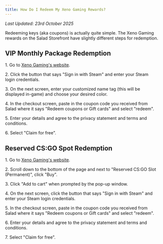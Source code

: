 ```yaml
---
title: How Do I Redeem My Xeno Gaming Rewards?
---
```


_Last Updated: 23rd October 2025_

Redeeming keys (aka coupons) is actually quite simple. The Xeno Gaming rewards on the Salad Storefront have slightly
different steps for redemption.

## VIP Monthly Package Redemption

1\. Go to [Xeno Gaming's website](https://store.xgc.gg/checkout/packages/add/3281929/single).

2\. Click the button that says "Sign in with Steam" and enter your Steam login credentials.

3\. On the next screen, enter your customized name tag (this will be displayed in-game) and choose your desired color.

4\. In the checkout screen, paste in the coupon code you received from Salad where it says "Redeem coupons or Gift
cards" and select "redeem".

5\. Enter your details and agree to the privacy statement and terms and conditions.

6\. Select "Claim for free".

## Reserved CS:GO Spot Redemption

1\. Go to [Xeno Gaming's website](https://store.xgc.gg/category/monthly).

2\. Scroll down to the bottom of the page and next to "Reserved CS:GO Slot (Permanent)", click "Buy".

3\. Click "Add to cart" when prompted by the pop-up window.

4\. On the next screen, click the button that says "Sign in with Steam" and enter your Steam login credentials.

5\. In the checkout screen, paste in the coupon code you received from Salad where it says "Redeem coupons or Gift
cards" and select "redeem".

6\. Enter your details and agree to the privacy statement and terms and conditions.

7\. Select "Claim for free".
